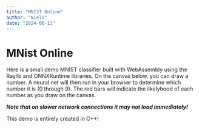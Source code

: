 ```yaml
---
title: "MNIST Online"
author: "Niels"
date: "2024-06-11"
---
```


# MNist Online
Here is a small demo MNIST classifier built with WebAssembly using the Raylib and ONNXRuntime libraries.
On the canvas below, you can draw a number.
A neural net will then run in your browser to determine which number it is (0 through 9).
The red bars will indicate the likelyhood of each number as you draw on the canvas.

***Note that on slower network connections it may not load immediately!***

<canvas class="emscripten" id="canvas" oncontextmenu="event.preventDefault()" tabindex=-1></canvas>
<script type='text/javascript'>
  var Module = {
    canvas: (() => {
      var canvas = document.getElementById('canvas');
      canvas.addEventListener("webglcontextlost", (e) => { 
              alert('WebGL context lost. You will need to reload the page.'); e.preventDefault(); }, false);

      return canvas;
    })(),

    // realistically I have no idea what this does, but removing it breaks things
    setStatus: (text) => {
      if (!Module.setStatus.last) Module.setStatus.last = { time: Date.now(), text: '' };
      if (text === Module.setStatus.last.text) return;
      var m = text.match(/([^(]+)\((\d+(\.\d+)?)\/(\d+)\)/);
      var now = Date.now();
      if (m && now - Module.setStatus.last.time < 30) return; // if this is a progress update, skip it if too soon
      Module.setStatus.last.time = now;
      Module.setStatus.last.text = text;
      if (m) {
        text = m[1];
      }
    },
    totalDependencies: 0,
    monitorRunDependencies: (left) => {
      this.totalDependencies = Math.max(this.totalDependencies, left);
      Module.setStatus(left ? 'Preparing... (' + (this.totalDependencies-left) + '/' + this.totalDependencies + ')' : 'All downloads complete.');
    }
  };

  Module.setStatus('Downloading...');
  window.onerror = (event) => {
    Module.setStatus('Exception thrown, see JavaScript console');
    Module.setStatus = (text) => {
      if (text) console.error('[post-exception status] ' + text);
    };
  };

  function resizeCanvas() {
    var canvas = document.getElementById('canvas');
    canvas.width = 0.9 * document.documentElement.clientWidth;
    canvas.height = canvas.width * (560.0 / 760.0);
    console.log(`Canvas resized to width: ${canvas.width}`);
    console.log(`Canvas resized to height: ${canvas.height}`);
    if (Module && Module.canvas) {
      Module.canvas = canvas;
      if (Module.resize) {
        Module.resize(canvas.width, canvas.height);
      }
    }
  }

  window.addEventListener('load', resizeCanvas);
  window.addEventListener('resize', resizeCanvas);

</script>
<script async type="text/javascript" src="mnist-web.js"></script>

This demo is entirely created in C++!
